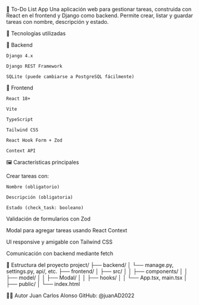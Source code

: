 📝 To-Do List App
Una aplicación web para gestionar tareas, construida con React en el frontend y Django como backend. Permite crear, listar y guardar tareas con nombre, descripción y estado.

🚀 Tecnologías utilizadas

  🔧 Backend
  
    Django 4.x
    
    Django REST Framework
    
    SQLite (puede cambiarse a PostgreSQL fácilmente)

  🎨 Frontend
  
    React 18+
    
    Vite
    
    TypeScript
    
    Tailwind CSS
    
    React Hook Form + Zod

    Context API
🖼️ Características principales

  Crear tareas con:
  
    Nombre (obligatorio)
    
    Descripción (obligatoria)
    
    Estado (check_task: booleano)
  
  Validación de formularios con Zod
  
  Modal para agregar tareas usando React Context
  
  UI responsive y amigable con Tailwind CSS
  
  Comunicación con backend mediante fetch

📁 Estructura del proyecto
  project/
  ├── backend/
  │   └── manage.py, settings.py, api/, etc.
  ├── frontend/
  │   ├── src/
  │   │   ├── components/
  │   │   ├── model/
  │   │   ├── Modal/
  │   │   ├── hooks/
  │   │   └── App.tsx, main.tsx
  │   ├── public/
  │   └── index.html

👨‍💻 Autor
Juan Carlos Alonso
GitHub: @juanAD2022
